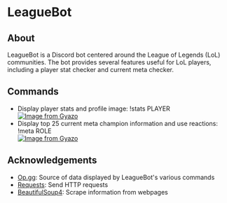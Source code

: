 # LeagueBot

## About
LeagueBot is a Discord bot centered around the League of Legends (LoL) communities. The bot provides several features useful for LoL players, including a player stat checker and current meta checker.

## Commands
* Display player stats and profile image: !stats PLAYER                         
[![Image from Gyazo](https://i.gyazo.com/6d9486b67653a6e721191e9358ed8ca9.png)](https://gyazo.com/6d9486b67653a6e721191e9358ed8ca9)
* Display top 25 current meta champion information and use reactions: !meta ROLE                                   
[![Image from Gyazo](https://i.gyazo.com/8f066c4e8694429de65f2bda4039eeea.png)](https://gyazo.com/8f066c4e8694429de65f2bda4039eeea)
    
## Acknowledgements 
* [Op.gg](https://na.op.gg/): Source of data displayed by LeagueBot's various commands
* [Requests](https://pypi.org/project/requests/): Send HTTP requests
* [BeautifulSoup4](https://pypi.org/project/beautifulsoup4/): Scrape information from webpages

